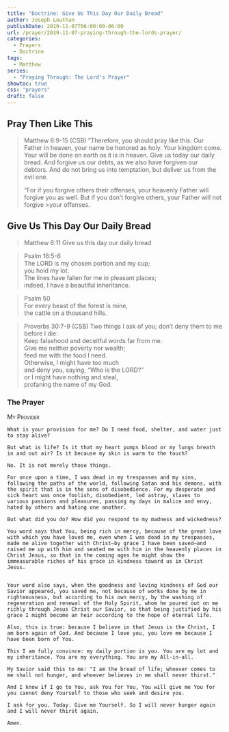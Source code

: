 ```yaml
---
title: "Doctrine: Give Us This Day Our Daily Bread"
author: Joseph Louthan
publishDate: 2019-11-07T06:00:00-06:00
url: /prayer/2019-11-07-praying-through-the-lords-prayer/
categories:
  - Prayers
  - Doctrine
tags:
  - Matthew
series:
  - "Praying Through: The Lord's Prayer"
showtoc: true
css: "prayers"
draft: false
---
```


## Pray Then Like This

>Matthew 6:9-15 (CSB)
>“Therefore, you should pray like this:
>Our Father in heaven,
>your name be honored as holy.
>Your kingdom come.
>Your will be done
>on earth as it is in heaven.
>Give us today our daily bread.
>And forgive us our debts,
>as we also have forgiven our debtors.
>And do not bring us into temptation,
>but deliver us from the evil one.
>
>“For if you forgive others their offenses, your heavenly Father will forgive you as well. But if you don’t forgive others, your Father will not forgive >your offenses.

## Give Us This Day Our Daily Bread

>Matthew 6:11 Give us this day our daily bread

>Psalm 16:5-6  
>The LORD is my chosen portion and my cup;  
> you hold my lot.  
>The lines have fallen for me in pleasant places;  
> indeed, I have a beautiful inheritance.

>Psalm 50  
>For every beast of the forest is mine,  
> the cattle on a thousand hills.

>Proverbs 30:7-9 (CSB) Two things I ask of you;
>don’t deny them to me before I die:  
>Keep falsehood and deceitful words far from me.  
>Give me neither poverty nor wealth;  
>feed me with the food I need.  
>Otherwise, I might have too much  
>and deny you, saying, “Who is the LORD?”  
>or I might have nothing and steal,  
>profaning the name of my God.

### The Prayer

<div style="font-variant: small-caps;">
My Provider
</div>

```text
What is your provision for me? Do I need food, shelter, and water just to stay alive?

But what is life? Is it that my heart pumps blood or my lungs breath in and out air? Is it because my skin is warm to the touch?

No. It is not merely those things.

For once upon a time, I was dead in my trespasses and my sins, following the paths of the world, following Satan and his demons, with the spirit that is in the sons of disobedience. For my desperate and sick heart was once foolish, disobedient, led astray, slaves to various passions and pleasures, passing my days in malice and envy, hated by others and hating one another.

But what did you do? How did you respond to my madness and wickedness?

You word says that You, being rich in mercy, because of the great love with which you have loved me, even when I was dead in my trespasses, made me alive together with Christ—by grace I have been saved—and raised me up with him and seated me with him in the heavenly places in Christ Jesus, so that in the coming ages he might show the immeasurable riches of his grace in kindness toward us in Christ Jesus.


Your word also says, when the goodness and loving kindness of God our Savior appeared, you saved me, not because of works done by me in righteousness, but according to his own mercy, by the washing of regeneration and renewal of the Holy Spirit, whom he poured out on me richly through Jesus Christ our Savior, so that being justified by his grace I might become an heir according to the hope of eternal life.

Also, this is true: because I believe in that Jesus is the Christ, I am born again of God. And because I love you, you love me because I have been born of You.

This I am fully convince: my daily portion is you. You are my lot and my inheritance. You are my everything. You are my All-in-all.

My Savior said this to me: "I am the bread of life; whoever comes to me shall not hunger, and whoever believes in me shall never thirst."

And I know if I go to You, ask You for You, You will give me You for you cannot deny Yourself to those who seek and desire you.

I ask for you. Today. Give me Yourself. So I will never hunger again and I will never thirst again.

Amen.
```
